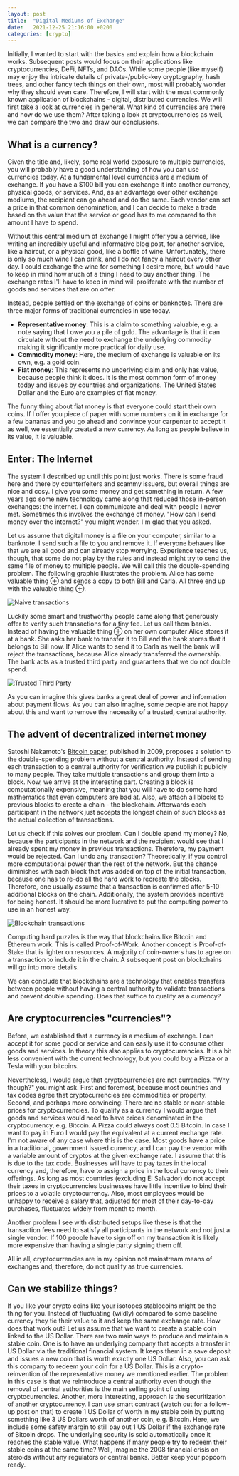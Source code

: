 ```yaml
---
layout: post
title:  "Digital Mediums of Exchange"
date:   2021-12-25 21:16:00 +0200
categories: [crypto]
---
```


Initially, I wanted to start with the basics and explain how a blockchain works.
Subsequent posts would focus on their applications like cryptocurrencies, DeFi, NFTs, and DAOs.
While some people (like myself) may enjoy the intricate details of private-/public-key cryptography,
hash trees, and other fancy tech things on their own, most will probably wonder why they should even care.
Therefore, I will start with the most commonly known application of blockchains - digital, distributed currencies.
We will first take a look at currencies in general.
What kind of currencies are there and how do we use them?
After taking a look at cryptocurrencies as well, we can compare the two and draw our conclusions.

## What is a currency?

Given the title and, likely, some real world exposure to multiple currencies, you will probably have a good
understanding of how you can use currencies today.
At a fundamental level currencies are a medium of exchange.
If you have a $100 bill you can exchange it into another currency, physical goods, or services.
And, as an advantage over other exchange mediums, the recipient can go ahead and do the same.
Each vendor can set a price in that common denomination, and I can decide to make a trade based on the value that
the service or good has to me compared to the amount I have to spend.

Without this central medium of exchange I might offer you a service, like writing an incredibly useful and informative
blog post, for another service, like a haircut, or a physical good, like a bottle of wine.
Unfortunately, there is only so much wine I can drink, and I do not fancy a haircut every other day.
I could exchange the wine for something I desire more, but would have to keep in mind how much of a thing I need to buy
another thing.
The exchange rates I'll have to keep in mind will proliferate with the number of goods and services that are on offer.

Instead, people settled on the exchange of coins or banknotes.
There are three major forms of traditional currencies in use today.

- **Representative money**: This is a claim to something valuable, e.g. a note saying that I owe you a pile of gold.
  The advantage is that it can circulate without the need to exchange the underlying commodity making it significantly
  more practical for daily use.
- **Commodity money**: Here, the medium of exchange is valuable on its own, e.g. a gold coin.
- **Fiat money**: This represents no underlying claim and only has value, because people think it does. It is the most
  common form of money today and issues by countries and organizations. The United States Dollar and the Euro are examples
  of fiat money.

The funny thing about fiat money is that everyone could start their own coins.
If I offer you piece of paper with some numbers on it in exchange for a few bananas and you go ahead and convince your
carpenter to accept it as well, we essentially created a new currency.
As long as people believe in its value, it is valuable.

## Enter: The Internet

The system I described up until this point just works.
There is some fraud here and there by counterfeiters and scammy issuers, but overall things are nice and cosy.
I give you some money and get something in return.
A few years ago some new technology came along that reduced those in-person exchanges: the internet.
I can communicate and deal with people I never met.
Sometimes this involves the exchange of money.
"How can I send money over the internet?" you might wonder.
I'm glad that you asked.

Let us assume that digital money is a file on your computer, similar to a banknote.
I send such a file to you and remove it.
If everyone behaves like that we are all good and can already stop worrying.
Experience teaches us, though, that some do not play by the rules and instead might try
to send the same file of money to multiple people.
We will call this the double-spending problem.
The following graphic illustrates the problem.
Alice has some valuable thing $\oplus$ and sends a copy to both Bill and Carla.
All three end up with the valuable thing $\oplus$.

![Naive transactions](/assets/2021-12-12-cryptocurrencies/naive-exchange.png)

Luckily some smart and trustworthy people came along that generously offer to verify such transactions for
a tiny fee.
Let us call them banks.
Instead of having the valuable thing $\oplus$ on her own computer Alice stores it at a bank.
She asks her bank to transfer it to Bill and the bank stores that it belongs to Bill now.
If Alice wants to send it to Carla as well the bank will reject the transactions, because Alice already transferred
the ownership.
The bank acts as a trusted third party and guarantees that we do not double spend.

![Trusted Third Party](/assets/2021-12-12-cryptocurrencies/trusted-third-party.png)

As you can imagine this gives banks a great deal of power and information about payment flows.
As you can also imagine, some people are not happy about this and want to remove the necessity of a trusted, central
authority.

## The advent of decentralized internet money

Satoshi Nakamoto's [Bitcoin paper](https://bitcoin.org/bitcoin.pdf), published in 2009, proposes a solution to the
double-spending problem without a central authority.
Instead of sending each transaction to a central authority for verification we publish it publicly to many people.
They take multiple transactions and group them into a block.
Now, we arrive at the interesting part.
Creating a block is computationally expensive, meaning that you will have to do some hard mathematics that even computers
are bad at.
Also, we attach all blocks to previous blocks to create a chain - the blockchain.
Afterwards each participant in the network just accepts the longest chain of such blocks as the actual collection of
transactions.

Let us check if this solves our problem.
Can I double spend my money? No, because the participants in the network and the recipient would see that I already spent
my money in previous transactions. Therefore, my payment would be rejected.
Can I undo any transaction? Theoretically, if you control more computational power than the rest of the network.
But the chance diminishes with each block that was added on top of the initial transaction, because one has to re-do
all the hard work to recreate the blocks.
Therefore, one usually assume that a transaction is confirmed after 5-10 additional blocks on the chain.
Additionally, the system provides incentive for being honest.
It should be more lucrative to put the computing power to use in an honest way.

![Blockchain transactions](/assets/2021-12-12-cryptocurrencies/blockchain.png)

Computing hard puzzles is the way that blockchains like Bitcoin and Ethereum work.
This is called Proof-of-Work.
Another concept is Proof-of-Stake that is lighter on resources.
A majority of coin-owners has to agree on a transaction to include it in the chain.
A subsequent post on blockchains will go into more details.

We can conclude that blockchains are a technology that enables transfers between people without having a central
authority to validate transactions and prevent double spending.
Does that suffice to qualify as a currency?

## Are cryptocurrencies "currencies"?

Before, we established that a currency is a medium of exchange.
I can accept it for some good or service and can easily use it to consume other goods and services.
In theory this also applies to cryptocurrencies.
It is a bit less convenient with the current technology, but you could buy a Pizza or a Tesla with your bitcoins.

Nevertheless, I would argue that cryptocurrencies are not currencies.
"Why though?" you might ask.
First and foremost, because most countries and tax codes agree that cryptocurrencies are commodities or property.
Second, and perhaps more convincing: There are no stable or near-stable prices for cryptocurrencies.
To qualify as a currency I would argue that goods and services would need to have prices denominated in the cryptocurrency,
e.g. Bitcoin.
A Pizza could always cost 0.5 Bitcoin.
In case I want to pay in Euro I would pay the equivalent at a current exchange rate.
I'm not aware of any case where this is the case.
Most goods have a price in a traditional, government issued currency, and I can pay the vendor with a variable amount
of cryptos at the given exchange rate.
I assume that this is due to the tax code.
Businesses will have to pay taxes in the local currency and, therefore, have to assign a price in the local currency
to their offerings.
As long as most countries (excluding El Salvador) do not accept their taxes in cryptocurrencies businesses have little
incentive to bind their prices to a volatile cryptocurrency.
Also, most employees would be unhappy to receive a salary that, adjusted for most of their day-to-day purchases,
fluctuates widely from month to month.

Another problem I see with distributed setups like these is that the transaction fees need to satisfy all participants
in the network and not just a single vendor.
If 100 people have to sign off on my transaction it is likely more expensive than having a single party signing them off.

All in all, cryptocurrencies are in my opinion not mainstream means of exchanges and, therefore, do not qualify as
true currencies.

## Can we stabilize things?

If you like your crypto coins like your isotopes stablecoins might be the thing for you.
Instead of fluctuating (wildly) compared to some baseline currency they tie their value to it and keep the same
exchange rate.
How does that work out?
Let us assume that we want to create a stable coin linked to the US Dollar.
There are two main ways to produce and maintain a stable coin.
One is to have an underlying company that accepts a transfer in US Dollar via the traditional financial system.
It keeps them in a save deposit and issues a new coin that is worth exactly one US Dollar.
Also, you can ask this company to redeem your coin for a US Dollar.
This is a crypto-reinvention of the representative money we mentioned earlier.
The problem in this case is that we reintroduce a central authority even though the removal of central authorities
is the main selling point of using cryptocurrencies.
Another, more interesting, approach is the securitization of another cryptocurrency.
I can use smart contract (watch out for a follow-up post on that) to create 1 US Dollar of worth in my stable coin
by putting something like 3 US Dollars worth of another coin, e.g. Bitcoin.
Here, we include some safety margin to still pay out 1 US Dollar if the exchange rate of Bitcoin drops.
The underlying security is sold automatically once it reaches the stable value.
What happens if many people try to redeem their stable coins at the same time?
Well, imagine the 2008 financial crisis on steroids without any regulators or central banks.
Better keep your popcorn ready.
